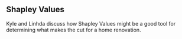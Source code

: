 ## Shapley Values

Kyle and Linhda discuss how Shapley Values might be a good tool for determining what makes the cut for a home renovation.

